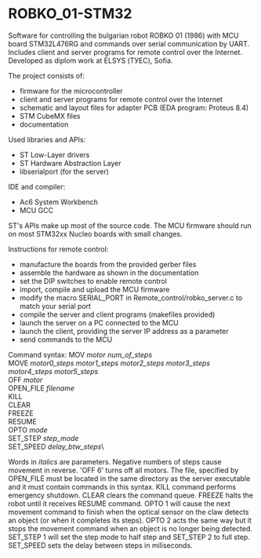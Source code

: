 # ROBKO_01-STM32
Software for controlling the bulgarian robot ROBKO 01 (1986) with MCU board STM32L476RG and commands over serial communication by UART. Includes client and server programs for remote control over the Internet. Developed as diplom work at ELSYS (ТУЕС), Sofia.

The project consists of:
* firmware for the microcontroller
* client and server programs for remote control over the Internet
* schematic and layout files for adapter PCB (EDA program: Proteus 8.4)
* STM CubeMX files
* documentation

Used libraries and APIs:
* ST Low-Layer drivers
* ST Hardware Abstraction Layer
* libserialport (for the server)

IDE and compiler:
* Ac6 System Workbench
* MCU GCC

ST's APIs make up most of the source code. The MCU firmware should run on most STM32xx Nucleo boards with small changes.

Instructions for remote control:
* manufacture the boards from the provided gerber files
* assemble the hardware as shown in the documentation
* set the DIP switches to enable remote control
* import, compile and upload the MCU firmware
* modify the macro SERIAL_PORT in Remote_control/robko_server.c to match your serial port
* compile the server and client programs (makefiles provided)
* launch the server on a PC connected to the MCU
* launch the client, providing the server IP address as a parameter
* send commands to the MCU

Command syntax:
MOV *motor* *num_of_steps*\
MOVE *motor0_steps* *motor1_steps* *motor2_steps* *motor3_steps* *motor4_steps* *motor5_steps*\
OFF *motor*\
OPEN_FILE *filename*\
KILL\
CLEAR\
FREEZE\
RESUME\
OPTO *mode*\
SET_STEP *step_mode*\
SET_SPEED *delay_btw_steps*\

Words in *italics* are parameters. Negative numbers of steps cause movement in reverse. 'OFF 6' turns off all motors.
The file, specified by OPEN_FILE must be located in the same directory as the server executable and it must contain
commands in this syntax. KILL command performs emergency shutdown. CLEAR clears the command queue. FREEZE halts
the robot until it receives RESUME command. OPTO 1 will cause the next movement command to finish when the optical
sensor on the claw detects an object (or when it completes its steps). OPTO 2 acts the same way but it stops the
movement command when an object is no longer being detected. SET_STEP 1 will set the step mode to half step
and SET_STEP 2 to full step. SET_SPEED sets the delay between steps in miliseconds.
